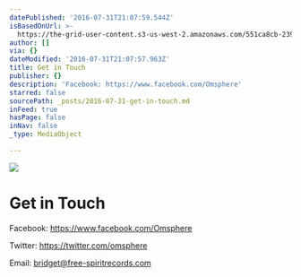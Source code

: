 ```yaml
---
datePublished: '2016-07-31T21:07:59.544Z'
isBasedOnUrl: >-
  https://the-grid-user-content.s3-us-west-2.amazonaws.com/551ca8cb-2399-4c82-9d1c-80aa9f42ab7a.jpg
author: []
via: {}
dateModified: '2016-07-31T21:07:57.963Z'
title: Get in Touch
publisher: {}
description: 'Facebook: https://www.facebook.com/Omsphere'
starred: false
sourcePath: _posts/2016-07-31-get-in-touch.md
inFeed: true
hasPage: false
inNav: false
_type: MediaObject

---
```

![](https://the-grid-user-content.s3-us-west-2.amazonaws.com/551ca8cb-2399-4c82-9d1c-80aa9f42ab7a.jpg)

# Get in Touch

Facebook: https://www.facebook.com/Omsphere

Twitter: https://twitter.com/omsphere

Email: bridget@free-spiritrecords.com